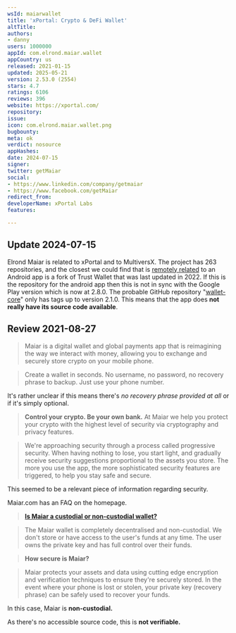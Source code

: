 ```yaml
---
wsId: maiarwallet
title: 'xPortal: Crypto & DeFi Wallet'
altTitle: 
authors:
- danny
users: 1000000
appId: com.elrond.maiar.wallet
appCountry: us
released: 2021-01-15
updated: 2025-05-21
version: 2.53.0 (2554)
stars: 4.7
ratings: 6106
reviews: 396
website: https://xportal.com/
repository: 
issue: 
icon: com.elrond.maiar.wallet.png
bugbounty: 
meta: ok
verdict: nosource
appHashes: 
date: 2024-07-15
signer: 
twitter: getMaiar
social:
- https://www.linkedin.com/company/getmaiar
- https://www.facebook.com/getMaiar
redirect_from: 
developerName: xPortal Labs
features: 

---
```


## Update 2024-07-15

Elrond Maiar is related to xPortal and to MultiversX. The project has 263 repositories, and the closest we could find that is [remotely related](https://github.com/multiversx/wallet-core) to an Android app is a fork of Trust Wallet that was last updated in 2022. If this is the repository for the android app then this is not in sync with the Google Play version which is now at 2.8.0. The probable GitHub repository "[wallet-core](https://github.com/multiversx/wallet-core)" only has tags up to version 2.1.0. This means that the app does **not really have its source code available**.

## Review 2021-08-27

> Maiar is a digital wallet and global payments app that is reimagining the way we interact with money, allowing you to exchange and securely store crypto on your mobile phone.

> Create a wallet in seconds. No username, no password, no recovery phrase to backup. Just use your phone number.


It's rather unclear if this means there's *no recovery phrase provided at all* or if it's simply optional.

> **Control your crypto. Be your own bank.** At Maiar we help you protect your crypto with the highest level of security via cryptography and privacy features.

> We're approaching security through a process called progressive security. When having nothing to lose, you start light, and gradually receive security suggestions proportional to the assets you store. The more you use the app, the more sophisticated security features are triggered, to help you stay safe and secure.

This seemed to be a relevant piece of information regarding security.

Maiar.com has an FAQ on the homepage.

> [**Is Maiar a custodial or non-custodial wallet?**](https://maiar.com/)

> The Maiar wallet is completely decentralised and non-custodial. We don't store or have access to the user's funds at any time. The user owns the private key and has full control over their funds.

> **How secure is Maiar?**

> Maiar protects your assets and data using cutting edge encryption and verification techniques to ensure they're securely stored. In the event where your phone is lost or stolen, your private key (recovery phrase) can be safely used to recover your funds.

In this case, Maiar is **non-custodial.** 

As there's no accessible source code, this is **not verifiable.**
